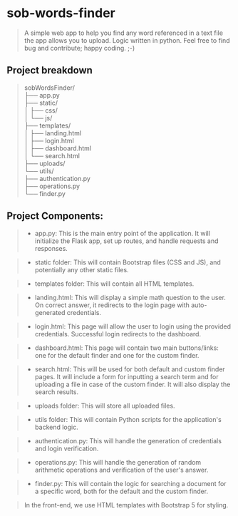 # sob-words-finder
> A simple web app to help you find any word referenced in a text 
> file the app allows you to upload. Logic written in python. 
> Feel free to find bug and contribute; happy coding. ;-)

## Project breakdown

>sobWordsFinder/<br>
    ├── app.py<br>
    ├── static/<br>
    │   ├── css/<br>
    │   └── js/<br>
    ├── templates/<br>
    │   ├── landing.html<br>
    │   ├── login.html<br>
    │   ├── dashboard.html<br>
    │   └── search.html<br>
    ├── uploads/<br>
    └── utils/<br>
        ├── authentication.py<br>
        ├── operations.py<br>
        └── finder.py<br>


 ## Project Components:
 
> - app.py: This is the main entry point of the application. It will initialize the Flask app, set up routes, and handle requests and responses.

> - static folder: This will contain Bootstrap files (CSS and JS), and potentially any other static files.

> - templates folder: This will contain all HTML templates.

> - landing.html: This will display a simple math question to the user. On correct answer, it redirects to the login page with auto-generated credentials.

> - login.html: This page will allow the user to login using the provided credentials. Successful login redirects to the dashboard.

> - dashboard.html: This page will contain two main buttons/links: one for the default finder and one for the custom finder.

> - search.html: This will be used for both default and custom finder pages. It will include a form for inputting a search term and for uploading a file in case of the custom finder. It will also display the search results.

> - uploads folder: This will store all uploaded files.

> - utils folder: This will contain Python scripts for the application's backend logic.

> - authentication.py: This will handle the generation of credentials and login verification.

> - operations.py: This will handle the generation of random arithmetic operations and verification of the user's answer.

> - finder.py: This will contain the logic for searching a document for a specific word, both for the default and the custom finder.

> In the front-end, we use HTML templates with Bootstrap 5 for styling.
> 
